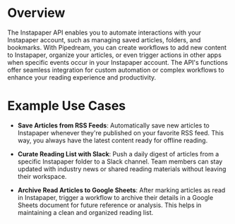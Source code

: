 # Overview

The Instapaper API enables you to automate interactions with your Instapaper account, such as managing saved articles, folders, and bookmarks. With Pipedream, you can create workflows to add new content to Instapaper, organize your articles, or even trigger actions in other apps when specific events occur in your Instapaper account. The API's functions offer seamless integration for custom automation or complex workflows to enhance your reading experience and productivity.

# Example Use Cases

- **Save Articles from RSS Feeds**: Automatically save new articles to Instapaper whenever they're published on your favorite RSS feed. This way, you always have the latest content ready for offline reading.

- **Curate Reading List with Slack**: Push a daily digest of articles from a specific Instapaper folder to a Slack channel. Team members can stay updated with industry news or shared reading materials without leaving their workspace.

- **Archive Read Articles to Google Sheets**: After marking articles as read in Instapaper, trigger a workflow to archive their details in a Google Sheets document for future reference or analysis. This helps in maintaining a clean and organized reading list.
